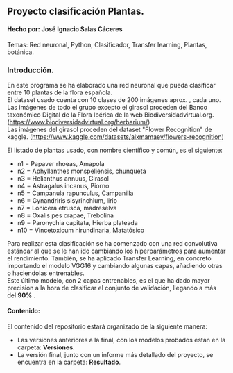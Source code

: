 ## Proyecto clasificación Plantas.
#### Hecho por: José Ignacio Salas Cáceres


Temas: Red neuronal, Python, Clasificador, Transfer learning, Plantas, botánica.

### Introducción.

En este programa se ha elaborado una red neuronal que pueda clasificar entre 10 plantas de la flora española.  
El dataset usado cuenta con 10 clases de 200 imágenes aprox. , cada uno.  
Las imágenes de todo el grupo excepto el girasol proceden del Banco taxonómico Digital de la Flora Ibérica de la web Biodiversidadvirtual.org.  (https://www.biodiversidadvirtual.org/herbarium/)    
Las imágenes del girasol proceden del dataset "Flower Recognition" de kaggle. (https://www.kaggle.com/datasets/alxmamaev/flowers-recognition)

El listado de plantas usado, con nombre científico y común, es el siguiente:  

 + n1 = Papaver rhoeas, Amapola
 + n2 = Aphyllanthes monspeliensis, chunqueta
 + n3 = Helianthus annuus, Girasol
 + n4 = Astragalus incanus, Piorno
 + n5 = Campanula rapunculus, Campanilla
 + n6 = Gynandriris sisyrinchium, lirio
 + n7 = Lonicera etrusca, madreselva
 + n8 = Oxalis pes crapae, Trebolina
 + n9 = Paronychia capitata, Hierba plateada
 + n10 = Vincetoxicum hirundinaria, Matatósico
 
 
 Para realizar esta clasificación se ha comenzado con una red convolutiva estándar al que se le han ido cambiando los hiperparámetros para aumentar el rendimiento.
 También, se ha aplicado Transfer Learning, en concreto importando el modelo VGG16 y cambiando algunas capas, añadiendo otras o haciendolas entrenables.  
 Este último modelo, con 2 capas entrenables, es el que ha dado mayor precision a la hora de clasificar el conjunto de validación, llegando a más del __90%__ .
   
 #### Contenido:
 
  El contenido del repositorio estará organizado de la siguiente manera:
  + Las versiones anteriores a la final, con los modelos probados estan en la carpeta: __Versiones__.
  + La versión final, junto con un informe más detallado del proyecto, se encuentra en la carpeta: __Resultado__.
